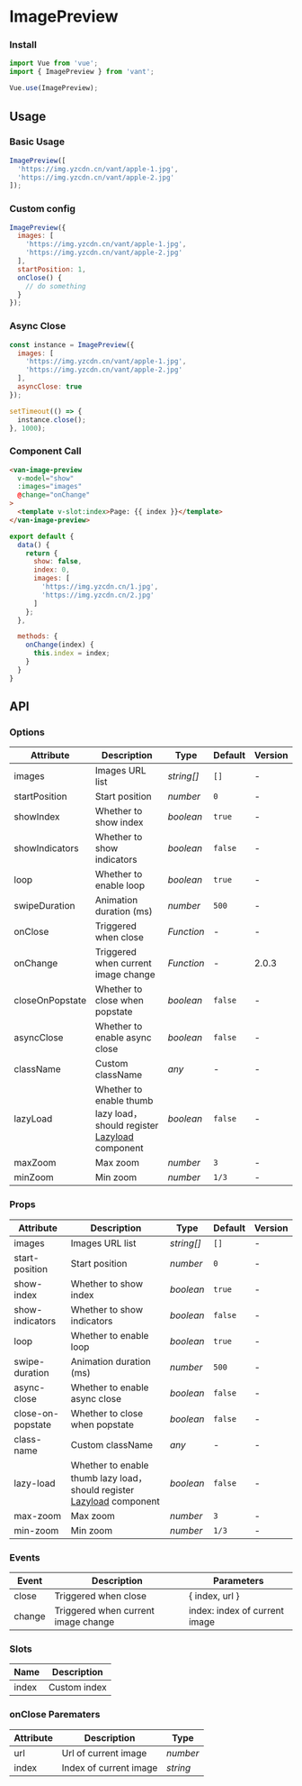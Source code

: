 # ImagePreview

### Install

```js
import Vue from 'vue';
import { ImagePreview } from 'vant';

Vue.use(ImagePreview);
```

## Usage

### Basic Usage

```javascript
ImagePreview([
  'https://img.yzcdn.cn/vant/apple-1.jpg',
  'https://img.yzcdn.cn/vant/apple-2.jpg'
]);
```

### Custom config

```javascript
ImagePreview({
  images: [
    'https://img.yzcdn.cn/vant/apple-1.jpg',
    'https://img.yzcdn.cn/vant/apple-2.jpg'
  ],
  startPosition: 1,
  onClose() {
    // do something
  }
});
```

### Async Close

```javascript
const instance = ImagePreview({
  images: [
    'https://img.yzcdn.cn/vant/apple-1.jpg',
    'https://img.yzcdn.cn/vant/apple-2.jpg'
  ],
  asyncClose: true
});

setTimeout(() => {
  instance.close();
}, 1000);
```

### Component Call

```html
<van-image-preview
  v-model="show"
  :images="images"
  @change="onChange"
>
  <template v-slot:index>Page: {{ index }}</template>
</van-image-preview>
```

```js
export default {
  data() {
    return {
      show: false,
      index: 0,
      images: [
        'https://img.yzcdn.cn/1.jpg',
        'https://img.yzcdn.cn/2.jpg'
      ]
    };
  },

  methods: {
    onChange(index) {
      this.index = index;
    }
  }
}
```

## API

### Options

| Attribute | Description | Type | Default | Version |
|------|------|------|------|------|
| images | Images URL list | *string[]* | `[]` | - |
| startPosition | Start position | *number* | `0` | - |
| showIndex | Whether to show index | *boolean* | `true` | - |
| showIndicators | Whether to show indicators | *boolean* | `false` | - |
| loop | Whether to enable loop | *boolean* | `true` | - |
| swipeDuration | Animation duration (ms) | *number* | `500` | - |
| onClose | Triggered when close | *Function* | - | - |
| onChange | Triggered when current image change | *Function* | - | 2.0.3 |
| closeOnPopstate | Whether to close when popstate | *boolean* | `false` | - |
| asyncClose | Whether to enable async close | *boolean* | `false` | - |
| className | Custom className | *any* | - | - |
| lazyLoad | Whether to enable thumb lazy load，should register [Lazyload](#/en-US/lazyload) component | *boolean* | `false` | - |
| maxZoom | Max zoom | *number* | `3` | - |
| minZoom | Min zoom | *number* | `1/3` | - |

### Props

| Attribute | Description | Type | Default | Version |
|------|------|------|------|------|
| images | Images URL list | *string[]* | `[]` | - |
| start-position | Start position | *number* | `0` | - |
| show-index | Whether to show index | *boolean* | `true` | - |
| show-indicators | Whether to show indicators | *boolean* | `false` | - |
| loop | Whether to enable loop | *boolean* | `true` | - |
| swipe-duration | Animation duration (ms) | *number* | `500` | - |
| async-close | Whether to enable async close | *boolean* | `false` | - |
| close-on-popstate | Whether to close when popstate | *boolean* | `false` | - |
| class-name | Custom className | *any* | - | - |
| lazy-load | Whether to enable thumb lazy load，should register [Lazyload](#/en-US/lazyload) component | *boolean* | `false` | - |
| max-zoom | Max zoom | *number* | `3` | - |
| min-zoom | Min zoom | *number* | `1/3` | - |

### Events

| Event | Description | Parameters |
|------|------|------|
| close | Triggered when close | { index, url } |
| change | Triggered when current image change | index: index of current image |

### Slots

| Name | Description |
|------|------|
| index | Custom index |

### onClose Parematers

| Attribute | Description | Type |
|------|------|------|
| url | Url of current image | *number* |
| index | Index of current image | *string* |
